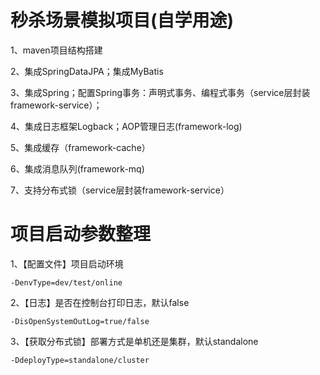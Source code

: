 # 秒杀场景模拟项目(自学用途)

1、maven项目结构搭建

2、集成SpringDataJPA；集成MyBatis

3、集成Spring；配置Spring事务：声明式事务、编程式事务（service层封装framework-service）；

4、集成日志框架Logback；AOP管理日志(framework-log)

5、集成缓存（framework-cache）

6、集成消息队列(framework-mq)

7、支持分布式锁（service层封装framework-service）


# 项目启动参数整理

1、【配置文件】项目启动环境

```-DenvType=dev/test/online ```

2、【日志】是否在控制台打印日志，默认false
  
```-DisOpenSystemOutLog=true/false ```

3、【获取分布式锁】部署方式是单机还是集群，默认standalone

```-DdeployType=standalone/cluster ```

